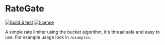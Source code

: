 # RateGate

[![build & test](https://github.com/freergit/rate-limiter/actions/workflows/ci.yml/badge.svg)](https://github.com/freergit/rate-limiter/actions/workflows/ci.yml)
[![license](https://img.shields.io/github/license/freergit/rate-limiter)](https://github.com/freergit/rate-limiter/blob/main/LICENSE.txt)

A simple rate limiter using the bucket algorithm, it's thread safe and easy to use. For example usage look in `/examples`.

